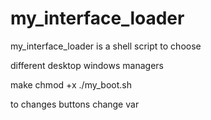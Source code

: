 # my_interface_loader

my_interface_loader is a shell script to choose

different desktop windows managers

make chmod +x ./my_boot.sh

to changes buttons change var
